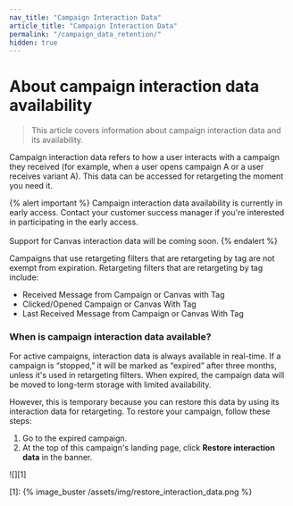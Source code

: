 ```yaml
---
nav_title: "Campaign Interaction Data"
article_title: "Campaign Interaction Data"
permalink: "/campaign_data_retention/"
hidden: true
---
```


# About campaign interaction data availability

> This article covers information about campaign interaction data and its availability.

Campaign interaction data refers to how a user interacts with a campaign they received (for example, when a user opens campaign A or a user receives variant A). This data can be accessed for retargeting the moment you need it.

{% alert important %}
Campaign interaction data availability is currently in early access. Contact your customer success manager if you're interested in participating in the early access. <br><br> Support for Canvas interaction data will be coming soon.
{% endalert %}

Campaigns that use retargeting filters that are retargeting by tag are not exempt from expiration. Retargeting filters that are retargeting by tag include:
* Received Message from Campaign or Canvas with Tag
* Clicked/Opened Campaign or Canvas With Tag
* Last Received Message from Campaign or Canvas With Tag

### When is campaign interaction data available?

For active campaigns, interaction data is always available in real-time. If a campaign is “stopped,” it will be marked as “expired” after three months, unless it's used in retargeting filters. When expired, the campaign data will be moved to long-term storage with limited availability. 

However, this is temporary because you can restore this data by using its interaction data for retargeting. To restore your campaign, follow these steps:

1. Go to the expired campaign.
2. At the top of this campaign's landing page, click **Restore interaction data** in the banner.

![][1]

[1]: {% image_buster /assets/img/restore_interaction_data.png %}


